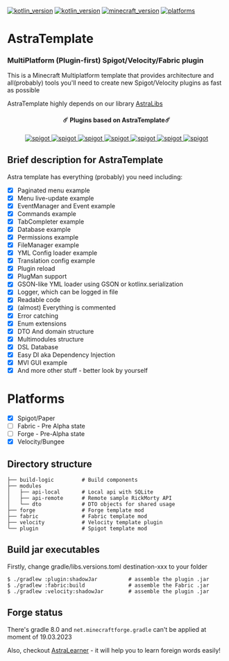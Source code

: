 [![kotlin_version](https://img.shields.io/badge/kotlin-1.8.10-blueviolet?style=flat-square)](https://github.com/Astra-Interactive/AstraLibs)
[![kotlin_version](https://img.shields.io/badge/java-19-blueviolet?style=flat-square)](https://github.com/Astra-Interactive/AstraLibs)
[![minecraft_version](https://img.shields.io/badge/minecraft-1.19.4-green?style=flat-square)](https://github.com/Astra-Interactive/AstraLibs)
[![platforms](https://img.shields.io/badge/platform-spigot%7Cfabric%7Cvelocity-blue?style=flat-square)](https://github.com/Astra-Interactive/AstraLibs)

# AstraTemplate

### MultiPlatform (Plugin-first) Spigot/Velocity/Fabric plugin

This is a Minecraft Multiplatform template that provides architecture and all(probably) tools you'll need to create new
Spigot/Velocity plugins as fast as possible

AstraTemplate highly depends on our
library [AstraLibs](https://github.com/Asrta-Interactive/AstraTemplate/wiki/AstraLibs)

<h4 align="center">☄️ Plugins based on AstraTemplate☄️ </h4>

<p align="center">
    <a href="https://github.com/Astra-Interactive/AstraLibs">
        <img alt="spigot" src="https://img.shields.io/badge/github-AstraLibs-1B76CA"/>
    </a>    
    <a href="https://www.spigotmc.org/resources/astra-market.99114/">
        <img alt="spigot" src="https://img.shields.io/badge/github-AstraMarket-1B76CA"/>
    </a>
    <a href="https://www.spigotmc.org/resources/simple-rating.103317/">
        <img alt="spigot" src="https://img.shields.io/badge/github-SimpleRating-1B76CA"/>
    </a>
    <a href="https://github.com/Astra-Interactive/AspeKt">
        <img alt="spigot" src="https://img.shields.io/badge/github-AspeKt-1B76CA"/>
    </a>
    <a href="https://github.com/Astra-Interactive/AstraShop">
        <img alt="spigot" src="https://img.shields.io/badge/github-AstraShop-1B76CA"/>
    </a>
    <a href="https://github.com/Astra-Interactive/KapitalystiK">
        <img alt="spigot" src="https://img.shields.io/badge/github-KapytalystiK[WIP]-1B76CA"/>
    </a>
    <a href="https://github.com/Astra-Interactive/SynK">
        <img alt="spigot" src="https://img.shields.io/badge/github-SynK[WIP]-1B76CA"/>
    </a>
</p>

## Brief description for AstraTemplate

Astra template has everything (probably) you need including:

- [x] Paginated menu example
- [x] Menu live-update example
- [x] EventManager and Event example
- [x] Commands example
- [x] TabCompleter example
- [x] Database example
- [x] Permissions example
- [x] FileManager example
- [x] YML Config loader example
- [x] Translation config example
- [x] Plugin reload
- [x] PlugMan support
- [x] GSON-like YML loader using GSON or kotlinx.serialization
- [x] Logger, which can be logged in file
- [x] Readable code
- [x] (almost) Everything is commented
- [x] Error catching
- [x] Enum extensions
- [x] DTO And domain structure
- [x] Multimodules structure
- [x] DSL Database
- [x] Easy DI aka Dependency Injection
- [x] MVI GUI example
- [x] And more other stuff - better look by yourself

# Platforms

- [x] Spigot/Paper
- [ ] Fabric - Pre Alpha state
- [ ] Forge - Pre-Alpha state
- [x] Velocity/Bungee

## Directory structure

    ├── build-logic         # Build components
    ├── modules             
    │   ├── api-local       # Local api with SQLite
    │   ├── api-remote      # Remote sample RickMorty API
    │   └── dto             # DTO objects for shared usage
    ├── forge               # Forge template mod
    ├── fabric              # Fabric template mod
    ├── velocity            # Velocity template plugin
    └── plugin              # Spigot template mod

## Build jar executables

Firstly, change gradle/libs.versions.toml destination-xxx to your folder

    $ ./gradlew :plugin:shadowJar          # assemble the plugin .jar
    $ ./gradlew :fabric:build              # assemble the Fabric .jar
    $ ./gradlew :velocity:shadowJar        # assemble the plugin .jar

## Forge status

There's gradle 8.0 and ```net.minecraftforge.gradle``` can't be applied at moment of 19.03.2023

Also, checkout [AstraLearner](https://play.google.com/store/apps/details?id=com.makeevrserg.astralearner) - it will help
you to learn foreign words easily!